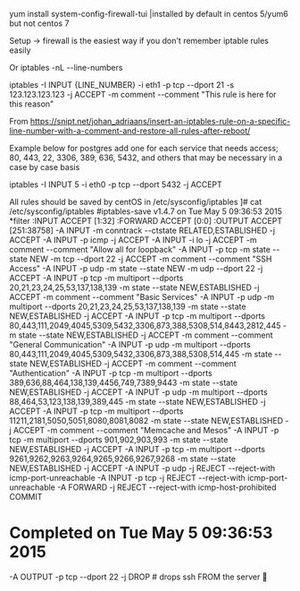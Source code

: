  yum install system-config-firewall-tui |installed by default in centos 5/yum6 but not centos 7

Setup -> firewall is the easiest way if you don't remember iptable rules easily

Or 
iptables -nL --line-numbers

iptables -I INPUT {LINE_NUMBER} -i eth1 -p tcp --dport 21 -s 123.123.123.123 -j ACCEPT -m comment --comment "This rule is here for this reason"

From <https://snipt.net/johan_adriaans/insert-an-iptables-rule-on-a-specific-line-number-with-a-comment-and-restore-all-rules-after-reboot/> 

Example below for postgres add one for each service that needs access; 80, 443, 22, 3306, 389, 636, 5432, and others that may be necessary in a case by case basis

iptables -I INPUT 5 -i eth0 -p tcp --dport 5432 -j ACCEPT

All rules should be saved by centOS in /etc/sysconfig/iptables
]# cat /etc/sysconfig/iptables
#iptables-save v1.4.7 on Tue May  5 09:36:53 2015
*filter
:INPUT ACCEPT [1:32]
:FORWARD ACCEPT [0:0]
:OUTPUT ACCEPT [251:38758]
-A INPUT -m conntrack --ctstate RELATED,ESTABLISHED -j ACCEPT
-A INPUT -p icmp -j ACCEPT
-A INPUT -i lo -j ACCEPT -m comment --comment "Allow all for loopback"
-A INPUT -p tcp -m state --state NEW -m tcp --dport 22 -j ACCEPT -m comment --comment "SSH Access"
-A INPUT -p udp -m state --state NEW -m udp --dport 22 -j ACCEPT
-A INPUT -p tcp -m multiport --dports 20,21,23,24,25,53,137,138,139 -m state --state NEW,ESTABLISHED -j ACCEPT -m comment --comment "Basic Services"
-A INPUT -p udp -m multiport --dports 20,21,23,24,25,53,137,138,139 -m state --state NEW,ESTABLISHED -j ACCEPT
-A INPUT -p tcp -m multiport --dports 80,443,111,2049,4045,5309,5432,3306,873,388,5308,514,8443,2812,445 -m state --state NEW,ESTABLISHED -j ACCEPT -m comment --comment "General Communication"
-A INPUT -p udp -m multiport --dports 80,443,111,2049,4045,5309,5432,3306,873,388,5308,514,445 -m state --state NEW,ESTABLISHED -j ACCEPT -m comment --comment "Authentication"
-A INPUT -p tcp -m multiport --dports 389,636,88,464,138,139,4456,749,7389,9443 -m state --state NEW,ESTABLISHED -j ACCEPT
-A INPUT -p udp -m multiport --dports 88,464,53,123,138,139,389,445 -m state --state NEW,ESTABLISHED -j ACCEPT
-A INPUT -p tcp -m multiport --dports 11211,2181,5050,5051,8080,8081,8082 -m state --state NEW,ESTABLISHED -j ACCEPT -m comment --comment "Memcache and Mesos"
-A INPUT -p tcp -m multiport --dports 901,902,903,993 -m state --state NEW,ESTABLISHED -j ACCEPT
-A INPUT -p tcp -m multiport --dports 9261,9262,9263,9264,9265,9266,9267,9268 -m state --state NEW,ESTABLISHED -j ACCEPT
-A INPUT -p udp -j REJECT --reject-with icmp-port-unreachable
-A INPUT -p tcp -j REJECT --reject-with icmp-port-unreachable
-A FORWARD -j REJECT --reject-with icmp-host-prohibited
COMMIT
# Completed on Tue May  5 09:36:53 2015

-A OUTPUT -p tcp --dport 22 -j DROP # drops ssh FROM the server


